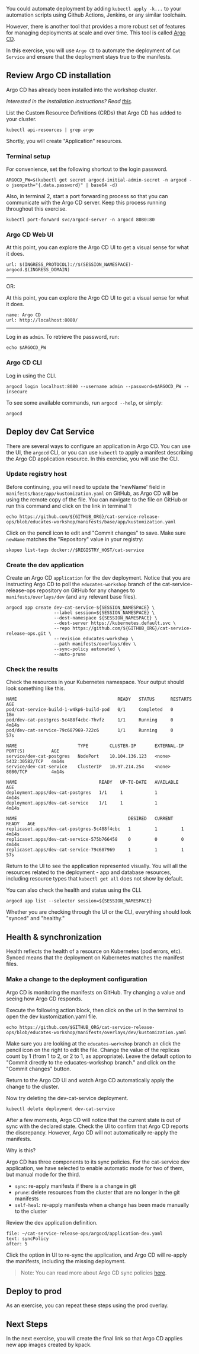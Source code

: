 You could automate deployment by adding `kubectl apply -k...` to your automation scripts using Github Actions, Jenkins, or any similar toolchain.

However, there is another tool that provides a more robust set of features for managing deployments at scale and over time. This tool is called [Argo CD](https://argo-cd.readthedocs.io/en/stable).

In this exercise, you will use `Argo CD` to automate the deployment of `Cat Service` and ensure that the deployment stays true to the manifests.

## Review Argo CD installation

Argo CD has already been installed into the workshop cluster.

_Interested in the installation instructions? Read  [this](https://argo-cd.readthedocs.io/en/stable/getting_started)._

List the Custom Resource Definitions (CRDs) that Argo CD has added to your cluster.
```execute-1
kubectl api-resources | grep argo
```

Shortly, you will create "Application" resources.

### Terminal setup

For convenience, set the following shortcut to the login password.
```execute-1
ARGOCD_PW=$(kubectl get secret argocd-initial-admin-secret -n argocd -o jsonpath="{.data.password}" | base64 -d)
```

Also, in terminal 2, start a port forwarding process so that you can communicate with the Argo CD server. Keep this process running throughout this exercise.
```execute-2
kubectl port-forward svc/argocd-server -n argocd 8080:80
```

### Argo CD Web UI

At this point, you can explore the Argo CD UI to get a visual sense for what it does.
```dashboard:open-url
url: $(INGRESS_PROTOCOL)://$(SESSION_NAMESPACE)-argocd.$(INGRESS_DOMAIN)
```

---
OR:

At this point, you can explore the Argo CD UI to get a visual sense for what it does.
```dashboard:create-dashboard
name: Argo CD
url: http://localhost:8080/
```
---

Log in as `admin`. To retrieve the password, run:
```execute-1
echo $ARGOCD_PW
```

### Argo CD CLI

Log in using the CLI.
```execute-1
argocd login localhost:8080 --username admin --password=$ARGOCD_PW --insecure
```

To see some available commands, run `argocd --help`, or simply:
```execute-1
argocd
```

## Deploy dev Cat Service 

There are several ways to configure an application in Argo CD.
You can use the UI, the `argocd` CLI, or you can use `kubectl` to apply a manifest describing the Argo CD application resource.
In this exercise, you will use the CLI.

### Update registry host
Before continuing, you will need to update the 'newName' field in `manifests/base/app/kustomization.yaml` on GitHub, as Argo CD will be using the remote copy of the file.
You can navigate to the file on GitHub or run this command and click on the link in terminal 1:
```execute-1
echo https://github.com/${GITHUB_ORG}/cat-service-release-ops/blob/educates-workshop/manifests/base/app/kustomization.yaml
```
Click on the pencil icon to edit and "Commit changes" to save.
Make sure `newName` matches the "Repository" value in your registry:
```execute-1
skopeo list-tags docker://$REGISTRY_HOST/cat-service
```

### Create the dev application
Create an Argo CD `application` for the dev deployment.
Notice that you are instructing Argo CD to poll the `educates-workshop` branch of the cat-service-release-ops repository on GitHub for any changes to `manifests/overlays/dev` (and any relevant base files).
```execute-1
argocd app create dev-cat-service-${SESSION_NAMESPACE} \
                  --label session=${SESSION_NAMESPACE} \
                  --dest-namespace ${SESSION_NAMESPACE} \
                  --dest-server https://kubernetes.default.svc \
                  --repo https://github.com/${GITHUB_ORG}/cat-service-release-ops.git \
                  --revision educates-workshop \
                  --path manifests/overlays/dev \
                  --sync-policy automated \
                  --auto-prune
```

### Check the results

Check the resources in your Kubernetes namespace.
Your output should look something like this.
```
NAME                                      READY   STATUS      RESTARTS   AGE
pod/cat-service-build-1-w4kp6-build-pod   0/1     Completed   0          18m
pod/dev-cat-postgres-5c488f4cbc-7hvfz     1/1     Running     0          4m14s
pod/dev-cat-service-79c687969-722c6       1/1     Running     0          57s

NAME                       TYPE        CLUSTER-IP       EXTERNAL-IP   PORT(S)          AGE
service/dev-cat-postgres   NodePort    10.104.136.123   <none>        5432:30582/TCP   4m14s
service/dev-cat-service    ClusterIP   10.97.214.254    <none>        8080/TCP         4m14s

NAME                               READY   UP-TO-DATE   AVAILABLE   AGE
deployment.apps/dev-cat-postgres   1/1     1            1           4m14s
deployment.apps/dev-cat-service    1/1     1            1           4m14s

NAME                                          DESIRED   CURRENT   READY   AGE
replicaset.apps/dev-cat-postgres-5c488f4cbc   1         1         1       4m14s
replicaset.apps/dev-cat-service-575b766458    0         0         0       4m14s
replicaset.apps/dev-cat-service-79c687969     1         1         1       57s
```

Return to the UI to see the application represented visually.
You will all the resources related to the deployment - app and database resources, including resource types that `kubectl get all` does not show by default.

You can also check the health and status using the CLI.
```execute-1
argocd app list --selector session=${SESSION_NAMESPACE}
```

Whether you are checking through the UI or the CLI, everything should look "synced" and "healthy."

## Health & synchronization

Health reflects the health of a resource on Kubernetes (pod errors, etc).
Synced means that the deployment on Kubernetes matches the manifest files.

### Make a change to the deployment configuration

Argo CD is monitoring the manifests on GitHub.
Try changing a value and seeing how Argo CD responds.

Execute the following action block, then click on the url in the terminal to open the dev kustomization.yaml file.
```execute-1
echo https://github.com/$GITHUB_ORG/cat-service-release-ops/blob/educates-workshop/manifests/overlays/dev/kustomization.yaml
```

Make sure you are looking at the `educates-workshop` branch an click the pencil icon on the right to edit the file.
Change the value of the replicas count by 1 (from 1 to 2, or 2 to 1, as appropriate).
Leave the default option to "Commit directly to the educates-workshop branch." and click on the "Commit changes" button.

Return to the Argo CD UI and watch Argo CD automatically apply the change to the cluster.

Now try deleting the dev-cat-service deployment.
```execute-1
kubectl delete deployment dev-cat-service
```

After a few moments, Argo CD will notice that the current state is out of sync with the declared state.
Check the UI to confirm that Argo CD reports the discrepancy.
However, Argo CD will not automatically re-apply the manifests.

Why is this?

Argo CD has three components to its sync policies. For the cat-service dev application, we have selected to enable automatic mode for two of them, but manual mode for the third.
- `sync`: re-apply manifests if there is a change in git
- `prune`: delete resources from the cluster that are no longer in the git manifests
- `self-heal`: re-apply manifests when a change has been made manually to the cluster

Review the dev application definition.
 ```editor:select-matching-text
 file: ~/cat-service-release-ops/argocd/application-dev.yaml
 text: syncPolicy
 after: 5
 ```

Click the option in UI to re-sync the application, and Argo CD will re-apply the manifests, including the missing deployment.

> Note: You can read more about Argo CD sync policies [here](https://argoproj.github.io/argo-cd/user-guide/auto_sync/).

## Deploy to prod

As an exercise, you can repeat these steps using the prod overlay.

## Next Steps

In the next exercise, you will create the final link so that Argo CD applies new app images created by kpack.
